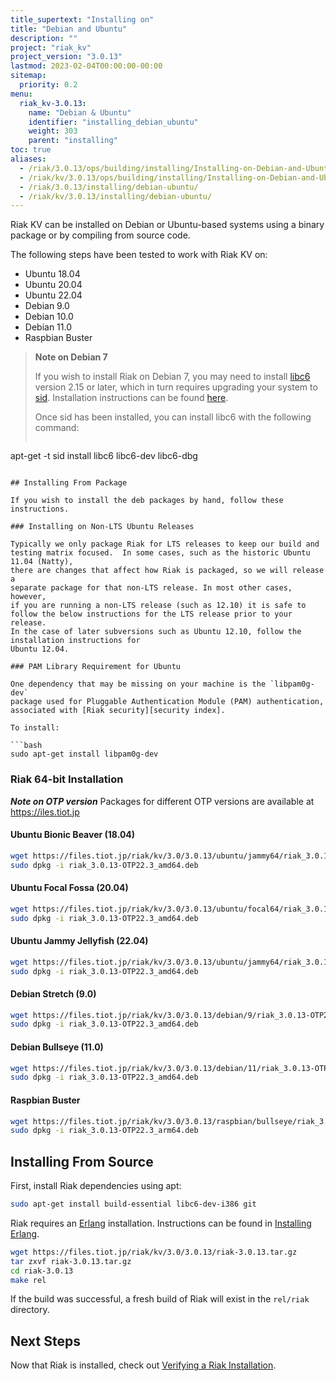 ```yaml
---
title_supertext: "Installing on"
title: "Debian and Ubuntu"
description: ""
project: "riak_kv"
project_version: "3.0.13"
lastmod: 2023-02-04T00:00:00-00:00
sitemap:
  priority: 0.2
menu:
  riak_kv-3.0.13:
    name: "Debian & Ubuntu"
    identifier: "installing_debian_ubuntu"
    weight: 303
    parent: "installing"
toc: true
aliases:
  - /riak/3.0.13/ops/building/installing/Installing-on-Debian-and-Ubuntu
  - /riak/kv/3.0.13/ops/building/installing/Installing-on-Debian-and-Ubuntu
  - /riak/3.0.13/installing/debian-ubuntu/
  - /riak/kv/3.0.13/installing/debian-ubuntu/
---
```


[install source index]: {{<baseurl>}}riak/kv/3.0.13/setup/installing/source/
[security index]: {{<baseurl>}}riak/kv/3.0.13/using/security/
[install source erlang]: {{<baseurl>}}riak/kv/3.0.13/setup/installing/source/erlang
[install verify]: {{<baseurl>}}riak/kv/3.0.13/setup/installing/verify

Riak KV can be installed on Debian or Ubuntu-based systems using a binary
package or by compiling from source code.

The following steps have been tested to work with Riak KV on:

- Ubuntu 18.04
- Ubuntu 20.04
- Ubuntu 22.04
- Debian 9.0
- Debian 10.0
- Debian 11.0
- Raspbian Buster

> **Note on Debian 7**
>
> If you wish to install Riak on Debian 7, you may need to install
[libc6](https://packages.debian.org/search?keywords=libc6) version 2.15 or
later, which in turn requires upgrading your system to
[sid](https://www.debian.org/releases/sid/). Installation instructions
can be found
[here](https://wiki.debian.org/DebianUnstable#How_do_I_install_Sid.3F).
>
> Once sid has been installed, you can install libc6 with the following
command:
>
>```bash
apt-get -t sid install libc6 libc6-dev libc6-dbg
```

## Installing From Package

If you wish to install the deb packages by hand, follow these
instructions.

### Installing on Non-LTS Ubuntu Releases

Typically we only package Riak for LTS releases to keep our build and
testing matrix focused.  In some cases, such as the historic Ubuntu 11.04 (Natty),
there are changes that affect how Riak is packaged, so we will release a
separate package for that non-LTS release. In most other cases, however,
if you are running a non-LTS release (such as 12.10) it is safe to
follow the below instructions for the LTS release prior to your release.
In the case of later subversions such as Ubuntu 12.10, follow the installation instructions for
Ubuntu 12.04.

### PAM Library Requirement for Ubuntu

One dependency that may be missing on your machine is the `libpam0g-dev`
package used for Pluggable Authentication Module (PAM) authentication,
associated with [Riak security][security index].

To install:

```bash
sudo apt-get install libpam0g-dev
```

### Riak 64-bit Installation

***Note on OTP version***
Packages for different OTP versions are available at https://iles.tiot.jp

#### Ubuntu Bionic Beaver (18.04)

```bash
wget https://files.tiot.jp/riak/kv/3.0/3.0.13/ubuntu/jammy64/riak_3.0.13-OTP22.3_amd64.deb
sudo dpkg -i riak_3.0.13-OTP22.3_amd64.deb
```

#### Ubuntu Focal Fossa (20.04)

```bash
wget https://files.tiot.jp/riak/kv/3.0/3.0.13/ubuntu/focal64/riak_3.0.13-OTP22.3_amd64.deb
sudo dpkg -i riak_3.0.13-OTP22.3_amd64.deb
```

#### Ubuntu Jammy Jellyfish (22.04)

```bash
wget https://files.tiot.jp/riak/kv/3.0/3.0.13/ubuntu/jammy64/riak_3.0.13-OTP22.3_amd64.deb
sudo dpkg -i riak_3.0.13-OTP22.3_amd64.deb
```

#### Debian Stretch (9.0)

```bash
wget https://files.tiot.jp/riak/kv/3.0/3.0.13/debian/9/riak_3.0.13-OTP22.3_amd64.deb
sudo dpkg -i riak_3.0.13-OTP22.3_amd64.deb
```

#### Debian Bullseye (11.0)

```bash
wget https://files.tiot.jp/riak/kv/3.0/3.0.13/debian/11/riak_3.0.13-OTP22.3_amd64.deb
sudo dpkg -i riak_3.0.13-OTP22.3_amd64.deb
```

#### Raspbian Buster

```bash
wget https://files.tiot.jp/riak/kv/3.0/3.0.13/raspbian/bullseye/riak_3.0.13-OTP22.3_arm64.deb
sudo dpkg -i riak_3.0.13-OTP22.3_arm64.deb
```

## Installing From Source

First, install Riak dependencies using apt:

```bash
sudo apt-get install build-essential libc6-dev-i386 git
```

Riak requires an [Erlang](http://www.erlang.org/) installation.
Instructions can be found in [Installing Erlang][install source erlang].

```bash
wget https://files.tiot.jp/riak/kv/3.0/3.0.13/riak-3.0.13.tar.gz
tar zxvf riak-3.0.13.tar.gz
cd riak-3.0.13
make rel
```

If the build was successful, a fresh build of Riak will exist in the
`rel/riak` directory.

## Next Steps

Now that Riak is installed, check out [Verifying a Riak Installation][install verify].

